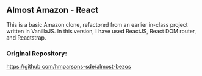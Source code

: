 ## Almost Amazon - React

This is a basic Amazon clone, refactored from an earlier in-class project written in VanillaJS. In this version, I have used ReactJS, React DOM router, and Reactstrap.

### Original Repository:

https://github.com/hmparsons-sde/almost-bezos

